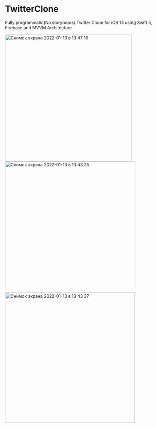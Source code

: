 # TwitterClone
Fully programmatic(No storyboars) Twitter Clone for iOS 13 using Swift 5, Firebase and MVVM Architecture

<img width="416" alt="Снимок экрана 2022-01-13 в 13 47 16" src="https://user-images.githubusercontent.com/66667779/149316090-7d430b1c-fb0c-4721-9c08-d004d931f6be.png">
<img width="431" alt="Снимок экрана 2022-01-13 в 13 43 25" src="https://user-images.githubusercontent.com/66667779/149315518-a10bc273-6b7b-4173-92ae-94eb022383eb.png">
<img width="426" alt="Снимок экрана 2022-01-13 в 13 43 37" src="https://user-images.githubusercontent.com/66667779/149315553-c6df85b3-acb6-4e5e-a61d-42ad27a8c4e3.png">
